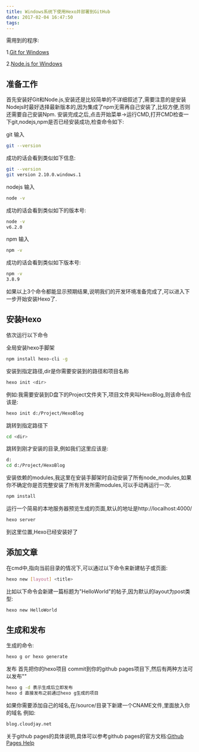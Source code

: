 ```yaml
---
title: Windows系统下使用Hexo并部署到GitHub
date: 2017-02-04 16:47:50
tags:
---
```

需用到的程序:

1.[Git for Windows](https://git-for-windows.github.io/)

2.[Node.js for Windows](https://nodejs.org/en/)


## 准备工作

首先安装好Git和Node.js,安装还是比较简单的不详细叙述了,需要注意的是安装Nodejs时最好选择最新版本的,因为集成了npm无需再自己安装了,比较方便,否则还需要自己安装Npm.
安装完成之后,点击开始菜单->运行CMD,打开CMD检查一下git,nodejs,npm是否已经安装成功,检查命令如下:

git
输入
``` bash
git --version
```
成功的话会看到类似如下信息:
``` bash
git --version
git version 2.10.0.windows.1
```

nodejs
输入
``` bash
node -v
```
成功的话会看到类似如下的版本号:
``` bash
node -v
v6.2.0
```

npm
输入
``` bash
npm -v
```
成功的话会看到类似如下版本号:
``` bash
npm -v
3.8.9
```

如果以上3个命令都能显示预期结果,说明我们的开发环境准备完成了,可以进入下一步开始安装Hexo了.

## 安装Hexo

依次运行以下命令

全局安装hexo手脚架
``` bash
npm install hexo-cli -g
```

安装到指定路径,dir是你需要安装到的路径和项目名称
``` bash
hexo init <dir>
```
例如:我需要安装到D盘下的Project文件夹下,项目文件夹叫HexoBlog,则该命令应该是:
``` bash
hexo init d:/Project/HexoBlog
```
跳转到指定路径下
``` bash
cd <dir>
```
跳转到刚才安装的目录,例如我们这里应该是:
``` bash
d:
cd d:/Project/HexoBlog
```
安装依赖的modules,我这里在安装手脚架时自动安装了所有node_modules,如果你不确定你是否完整安装了所有开发所需modules,可以手动再运行一次.
``` bash
npm install
```
运行一个简易的本地服务器预览生成的页面,默认的地址是http://localhost:4000/
``` bash
hexo server
```
到这里位置,Hexo已经安装好了

## 添加文章

在cmd中,指向当前目录的情况下,可以通过以下命令来新建帖子或页面:

``` bash
hexo new [layout] <title>
```

比如以下命令会新建一篇标题为"HelloWorld"的帖子,因为默认的layout为post类型:

``` bash
hexo new HelloWorld
```

## 生成和发布

生成的命令:
``` bash
hexo g or hexo generate
```

发布
首先把你的hexo项目 commit到你的github pages项目下,然后有两种方法可以发布""
``` bash
hexo g -d 表示生成后立即发布
hexo d 直接发布之前通过hexo g生成的项目
```

如果你需要添加自己的域名,在/source/目录下新建一个CNAME文件,里面放入你的域名
例如:
``` bash
blog.cloudjay.net
```
关于github pages的具体说明,具体可以参考github pages的官方文档:[Github Pages Help](https://help.github.com/categories/github-pages-basics/)
